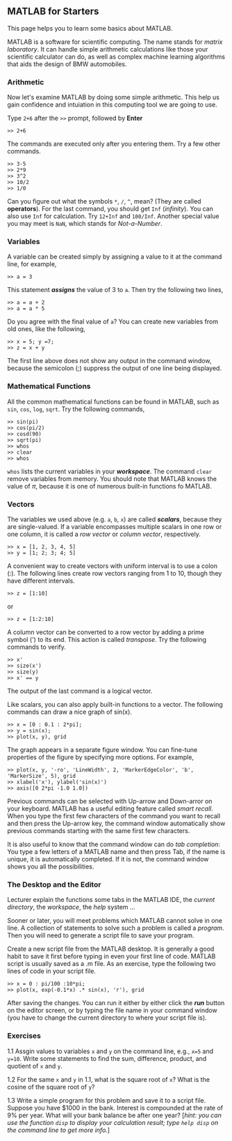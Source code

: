 ## MATLAB for Starters

This page helps you to learn some basics about MATLAB.

MATLAB is a software for scientific computing. The name stands for _matrix laboratory_. It can handle simple arithmetic calculations like those your scientific calculator can do, as well as complex machine learning algorithms that aids the design of BMW automobiles.


### Arithmetic

Now let's examine MATLAB by doing some simple arithmetic. This help us gain confidence and intuiation in this computing tool we are going to use.

Type `2+6` after the `>>` prompt, followed by **Enter**
```
>> 2+6
```
The commands are executed only after you entering them. Try a few other commands.
```
>> 3-5
>> 2*9
>> 3^2
>> 10/2
>> 1/0
```
Can you figure out what the symbols `*`, `/`, `^`, mean? (They are called **operators**). For the last command, you should get `Inf` (_infinity_). You can also use `Inf` for calculation. Try `12+Inf` and `100/Inf`. Another special value you may meet is `NaN`, which stands for _Not-a-Number_.

### Variables

A variable can be created simply by assigning a value to it at the command line, for example,
```
>> a = 3
```
This statement _**assigns**_ the value of 3 to `a`. Then try the following two lines,
```
>> a = a + 2
>> a = a * 5
```
Do you agree with the final value of `a`? You can create new variables from old ones, like the following,
```
>> x = 5; y =7;
>> z = x + y
```
The first line above does not show any output in the command window, because the semicolon (;) suppress the output of one line being displayed.

### Mathematical Functions

All the common mathematical functions can be found in MATLAB, such as `sin`, `cos`, `log`, `sqrt`. Try the following commands,
```
>> sin(pi)
>> cos(pi/2)
>> cosd(90)
>> sqrt(pi)
>> whos
>> clear
>> whos
```
`whos` lists the current variables in your _**workspace**_. The command `clear` remove variables from memory. You should note that MATLAB knows the value of _π_, because it is one of numerous built-in functions fo MATLAB.

### Vectors

The variables we used above (e.g. `a`, `b`, `x`) are called _**scalars**_, because they are single-valued. If a variable encompasses multiple scalars in one row or one column, it is called a _row vector_ or _column vector_, respectively.
```
>> x = [1, 2, 3, 4, 5]
>> y = [1; 2; 3; 4; 5]
```
A convenient way to create vectors with uniform interval is to use a colon (:). The following lines create row vectors ranging from 1 to 10, though they have different intervals.
```
>> z = [1:10]
```
or
```
>> z = [1:2:10]
```
A column vector can be converted to a row vector by adding a prime symbol (') to its end. This action is called _transpose_. Try the following commands to verify.
```
>> x'
>> size(x')
>> size(y)
>> x' == y
```
The output of the last command is a logical vector.

Like scalars, you can also apply built-in functions to a vector. The following commands can draw a nice graph of sin(x).
```
>> x = [0 : 0.1 : 2*pi];
>> y = sin(x);
>> plot(x, y), grid
```
The graph appears in a separate figure window. You can fine-tune properties of the figure by specifying more options. For example,
```
>> plot(x, y, '-ro', 'LineWidth', 2, 'MarkerEdgeColor', 'b', 'MarkerSize', 5), grid
>> xlabel('x'), ylabel('sin(x)')
>> axis([0 2*pi -1.0 1.0])
```

Previous commands can be selected with Up-arrow and Down-arror on your keyboard. MATLAB has a useful editing feature called _smart recall_. When you type the first few characters of the command you want to recall and then press the Up-arrow key, the command window automatically show previous commands starting with the same first few characters.

It is also useful to know that the command window can do _tab completion_: You type a few letters of a MATLAB name and then press Tab, if the name is unique, it is automatically completed. If it is not, the command window shows you all the possibilities.

### The Desktop and the Editor

Lecturer explain the functions some tabs in the MATLAB IDE, the _current directory_, the _workspace_, the _help_ system ...

Sooner or later, you will meet problems which MATLAB cannot solve in one line. A collection of statements to solve such a problem is called a _program_. Then you will need to generate a script file to save your program.

Create a new script file from the MATLAB desktop. It is generally a good habit to save it first before typing in even your first line of code. MATLAB script is usually saved as a .m file. As an exercise, type the following two lines of code in your script file.
```
>> x = 0 : pi/100 :10*pi;
>> plot(x, exp(-0.1*x) .* sin(x), 'r'), grid
```
After saving the changes. You can run it either by either click the _**run**_ button on the editor screen, or by typing the file name in your command window (you have to change the current directory to where your script file is).

### Exercises

1.1 Assgin values to variables `x` and `y` on the command line, e.g., `x=5` and `y=10`. Write some statements to find the sum, difference, product, and quotient of `x` and `y`.

1.2 For the same `x` and `y` in 1.1, what is the square root of `x`? What is the cosine of the square root of `y`?

1.3 Write a simple program for this problem and save it to a script file. Suppose you have $1000 in the bank. Interest is compounded at the rate of 9% per year. What will your bank balance be after one year? \[_hint: you can use the function `disp` to display your calculation result; type `help disp` on the command line to get more info._] 
